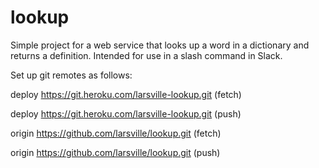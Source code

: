 # lookup

Simple project for a web service that looks up a word in a dictionary and returns a definition. Intended for use in a slash command in Slack.

Set up git remotes as follows:

deploy	https://git.heroku.com/larsville-lookup.git (fetch)

deploy	https://git.heroku.com/larsville-lookup.git (push)

origin	https://github.com/larsville/lookup.git (fetch)

origin	https://github.com/larsville/lookup.git (push)

